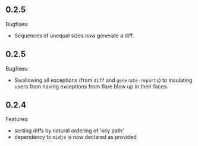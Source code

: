 
## 0.2.5

Bugfixes:
  - Sequences of unequal sizes now generate a diff.

## 0.2.5

Bugfixes:

  - Swallowing all exceptions (from `diff` and `generate-reports`) to insulating users from having exceptions from flare blow up in their faces.

## 0.2.4

Features:

  - sorting diffs by natural ordering of 'key path'
  - dependency to `midje` is now declared as provided
